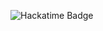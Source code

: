 ![Hackatime Badge](https://github-readme-stats.hackclub.dev/api/wakatime?username=5456&api_domain=hackatime.hackclub.com&theme=dark&custom_title=Hackatime+Stats&layout=compact&cache_seconds=0&langs_count=8)

